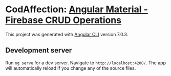 # CodAffection: [Angular Material - Firebase CRUD Operations](https://www.youtube.com/watch?v=hfhlzY3U27M&list=PLcmog4OnrNmG4fzjI1h0-_D1xwcNJz0_5&index=22&t=306s)


This project was generated with [Angular CLI](https://github.com/angular/angular-cli) version 7.0.3.

## Development server

Run `ng serve` for a dev server. Navigate to `http://localhost:4200/`. The app will automatically reload if you change any of the source files.
